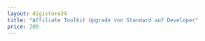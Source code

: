 ```yaml
---
layout: digistore24
title: "Affiliate Toolkit Upgrade von Standard auf Developer"
price: 200
---
```

